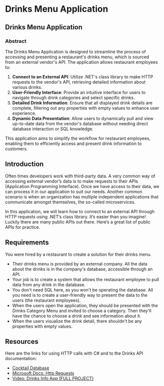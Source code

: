 # Drinks Menu Application

## Drinks Menu Application

### Abstract

The Drinks Menu Application is designed to streamline the process of accessing and presenting a restaurant's drinks menu, which is sourced from an external vendor's API. The application allows restaurant employees to:

1. **Connect to an External API**: Utilize .NET's class library to make HTTP requests to the vendor's API, retrieving detailed information about various drinks.
2. **User-Friendly Interface**: Provide an intuitive interface for users to navigate through drink categories and select specific drinks.
3. **Detailed Drink Information**: Ensure that all displayed drink details are complete, filtering out any properties with empty values to enhance user experience.
4. **Dynamic Data Presentation**: Allow users to dynamically pull and view up-to-date data from the vendor's database without needing direct database interaction or SQL knowledge.

This application aims to simplify the workflow for restaurant employees, enabling them to efficiently access and present drink information to customers.

## Introduction

Often times developers work with third-party data. A very common way of accessing external vendor’s data is to make requests to their APIs (Application Programming Interface). Once we have access to their data, we can process it in our application to suit our needs. Another common scenario is when an organization has multiple independent applications that communicate amongst themselves, the so-called microservices.

In this application, we will learn how to connect to an external API through HTTP requests using .NET’s class library. It‘s easier than you imagine! Luckily there are many public APIs out there. Here’s a great list of public APIs for practice.

## Requirements

You were hired by a restaurant to create a solution for their drinks menu.

- Their drinks menu is provided by an external company. All the data about the drinks is in the company's database, accessible through an API.
- Your job is to create a system that allows the restaurant employee to pull data from any drink in the database.
- You don't need SQL here, as you won't be operating the database. All you need is to create a user-friendly way to present the data to the users (the restaurant employees).
- When the users open the application, they should be presented with the Drinks Category Menu and invited to choose a category. Then they'll have the chance to choose a drink and see information about it.
- When the users visualize the drink detail, there shouldn't be any properties with empty values. 

## Resources

Here are the links for using HTTP calls with C# and to the Drinks API documentation:

- [Cocktail Database](https://www.thecocktaildb.com/api.php)
- [Microsoft Docs: Http Requests](https://docs.microsoft.com/en-us/dotnet/csharp/tutorials/console-webapiclient)
- [Video: Drinks Info App (FULL PROJECT)](https://www.youtube.com/watch?v=dQw4w9WgXcQ)
